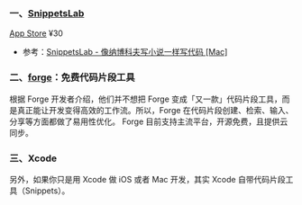 ### 一、[SnippetsLab](https://www.renfei.org/snippets-lab/)
[App Store](https://itunes.apple.com/cn/app/snippetslab/id1006087419?mt=12) ¥30

* 参考：[SnippetsLab - 像纳博科夫写小说一样写代码 [Mac]
](https://sspai.com/post/30406) 

### 二、[forge](https://useforge.co/)：免费代码片段工具
根据 Forge 开发者介绍，他们并不想把 Forge 变成「又一款」代码片段工具，而是真正能让开发变得高效的工作流。所以，Forge 在代码片段创建、检索、输入、分享等方面都做了易用性优化。
Forge 目前支持主流平台，开源免费，且提供云同步。

### 三、Xcode
另外，如果你只是用 Xcode 做 iOS 或者 Mac 开发，其实 Xcode 自带代码片段工具（Snippets）。
